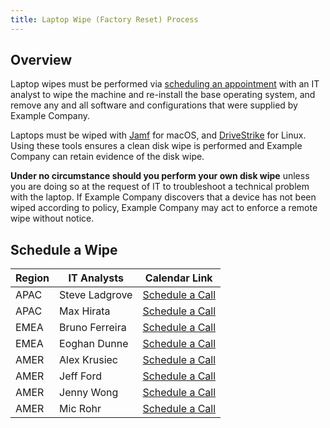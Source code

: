 ```yaml
---
title: Laptop Wipe (Factory Reset) Process
---
```


## Overview

Laptop wipes must be performed via [scheduling an appointment](#schedule-a-wipe) with an IT analyst to wipe the machine and re-install the base operating system, and remove any and all software and configurations that were supplied by Example Company.

Laptops must be wiped with [Jamf](/handbook/security/corporate/systems/jamf) for macOS, and [DriveStrike](/handbook/security/corporate/systems/drivestrike) for Linux. Using these tools ensures a clean disk wipe is performed and Example Company can retain evidence of the disk wipe.

**Under no circumstance should you perform your own disk wipe** unless you are doing so at the request of IT to troubleshoot a technical problem with the laptop. If Example Company discovers that a device has not been wiped according to policy, Example Company may act to enforce a remote wipe without notice.

## Schedule a Wipe

| Region | IT Analysts    | Calendar Link                                                    |
|--------|----------------|------------------------------------------------------------------|
| APAC   | Steve Ladgrove | [Schedule a Call](https://calendar.app.google/sno1aJBB9YhQUHXh8) |
| APAC   | Max Hirata     | [Schedule a Call](https://calendar.app.google/CMK6dKUN2otv1wsWA) |
| EMEA   | Bruno Ferreira | [Schedule a Call](https://calendar.app.google/zKj8AH9c8VmAcYX48) |
| EMEA   | Eoghan Dunne   | [Schedule a Call](https://calendar.app.google/BXECy3uLpUKdNbHe6) |
| AMER   | Alex Krusiec   | [Schedule a Call](https://calendar.app.google/xsTHAQWxHmT3tpr86) |
| AMER   | Jeff Ford      | [Schedule a Call](https://calendar.app.google/Qc1wwN94q6RqEyGL9) |
| AMER   | Jenny Wong     | [Schedule a Call](https://calendar.app.google/HJoCYkbf4XnApqSU6) |
| AMER   | Mic Rohr       | [Schedule a Call](https://calendar.app.google/QrBCkxhvAxkhA36M8) |
